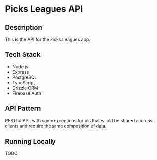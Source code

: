 # Picks Leagues API

## Description

This is the API for the Picks Leagues app.

## Tech Stack

- Node.js
- Express
- PostgreSQL
- TypeScript
- Drizzle ORM
- Firebase Auth

## API Pattern

RESTful API, with some exceptions for uis that would be shared accross clients and require the same composition of data.

## Running Locally

TODO
